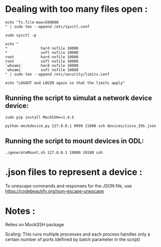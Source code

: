 # Dealing with too many files open :

```
echo "fs.file-max=500000
" | sudo tee --append /etc/sysctl.conf

sudo sysctl -p

echo "
*               hard nofile 10000
*               soft nofile 10000
root            hard nofile 10000
root            soft nofile 10000 
`whoami`        hard nofile 10000
`whoami`        soft nofile 10000
" | sudo tee --append /etc/security/limits.conf

echo "LOGOUT and LOGIN again so that the limits apply"
```

## Running the script to simulat a network device device:

```
sudo pip install MockSSH==1.4.5

python mockdevice.py 127.0.0.1 9999 11000 ssh devices/cisco_IOS.json
```

## Running the script to mount devices in ODL:

```
./generateMount.sh 127.0.0.1 10000 10100 ssh
```

# .json files to represent a device :

To unescape commands and responses for the JSON file, use https://codebeautify.org/json-escape-unescape

# Notes :

Relies on MockSSH package

Scaling: This runs multiple processes and each process handles only a certain number of ports (defined by batch parameter in the script)